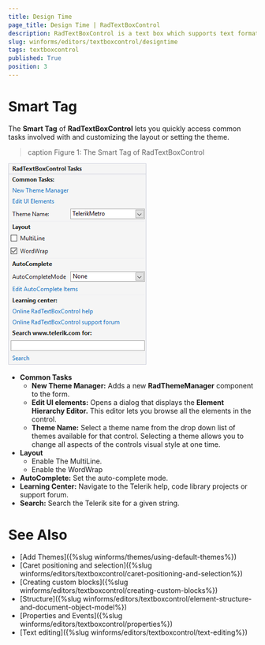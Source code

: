 ```yaml
---
title: Design Time
page_title: Design Time | RadTextBoxControl
description: RadTextBoxControl is a text box which supports text formating and auto-complete. 
slug: winforms/editors/textboxcontrol/designtime
tags: textboxcontrol
published: True
position: 3
---
```


# Smart Tag

The __Smart Tag__ of __RadTextBoxControl__ lets you quickly access common tasks involved with and customizing the layout or setting the theme.

>caption Figure 1: The Smart Tag of RadTextBoxControl

![editors-radtextboxcontrol-design-time001](images/editors-radtextbox-designcontrol-time001.png)        

* __Common Tasks__
    - __New Theme Manager:__ Adds a new __RadThemeManager__ component to the form.
    - __Edit UI elements:__ Opens a dialog that displays the __Element Hierarchy Editor.__ This editor lets you browse all the elements in the control.
    - __Theme Name:__ Select a theme name from the drop down list of themes available for that control. Selecting a theme allows you to change all aspects of the controls visual style at one time.
* __Layout__
    - Enable The MultiLine.
    - Enable the WordWrap
* __AutoComplete:__ Set the auto-complete mode. 
* __Learning Center:__ Navigate to the Telerik help, code library projects or support forum.
* __Search:__ Search the Telerik site for a given string.

# See Also

* [Add Themes]({%slug winforms/themes/using-default-themes%})
* [Caret positioning and selection]({%slug winforms/editors/textboxcontrol/caret-positioning-and-selection%})
* [Creating custom blocks]({%slug winforms/editors/textboxcontrol/creating-custom-blocks%})
* [Structure]({%slug winforms/editors/textboxcontrol/element-structure-and-document-object-model%})
* [Properties and Events]({%slug winforms/editors/textboxcontrol/properties%})
* [Text editing]({%slug winforms/editors/textboxcontrol/text-editing%})
